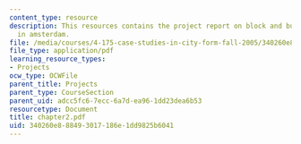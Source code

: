 ```yaml
---
content_type: resource
description: This resources contains the project report on block and building types
  in amsterdam.
file: /media/courses/4-175-case-studies-in-city-form-fall-2005/340260e888493017186e1dd9825b6041_chapter2.pdf
file_type: application/pdf
learning_resource_types:
- Projects
ocw_type: OCWFile
parent_title: Projects
parent_type: CourseSection
parent_uid: adcc5fc6-7ecc-6a7d-ea96-1dd23dea6b53
resourcetype: Document
title: chapter2.pdf
uid: 340260e8-8849-3017-186e-1dd9825b6041
---
```


